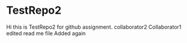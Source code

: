 # TestRepo2
Hi this is TestRepo2 for github assignment.
collaborator2
Collaborator1 edited read me file
Added again
